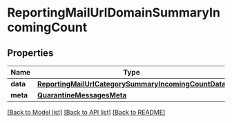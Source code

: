# ReportingMailUrlDomainSummaryIncomingCount

## Properties
Name | Type | Description | Notes
------------ | ------------- | ------------- | -------------
**data** | [**ReportingMailUrlCategorySummaryIncomingCountData**](ReportingMailUrlCategorySummaryIncomingCountData.md) |  | [optional] 
**meta** | [**QuarantineMessagesMeta**](QuarantineMessagesMeta.md) |  | [optional] 

[[Back to Model list]](../README.md#documentation-for-models) [[Back to API list]](../README.md#documentation-for-api-endpoints) [[Back to README]](../README.md)

